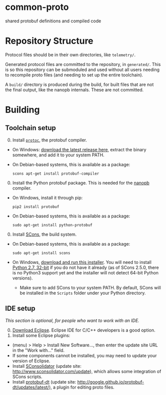 # common-proto
shared protobuf definitions and compiled code

# Repository Structure
Protocol files should be in their own directories, like `telemetry/`.

Generated protocol files are committed to the repository, in `generated/`. This is so this repository can be submoduled and used without all users needing to recompile proto files (and needing to set up the entire toolchain).

A `build/` directory is produced during the build, for built files that are not the final output, like the nanopb internals. These are not committed.

# Building

## Toolchain setup
0. Install [`protoc`](https://developers.google.com/protocol-buffers/), the protobuf compiler.
  - On Windows: [download the latest release here](https://github.com/google/protobuf/releases), extract the binary somewhere, and add it to your system PATH.
  - On Debian-based systems, this is available as a package:

    ```
    scons apt-get install protobuf-compiler
    ```

0. Install the Python protobuf package. This is needed for the [nanopb](https://github.com/nanopb/nanopb) compiler.
  - On Windows, install it through pip:

    ```
    pip2 install protobuf
    ```

  - On Debian-based systems, this is available as a package:

    ```
    sudo apt-get install python-protobuf
    ```

0. Install [SCons](http://scons.org/), the build system.
  - On Debian-based systems, this is available as a package:

    ```
    sudo apt-get install scons
    ```

  - On Windows, [download and run this installer](http://scons.org/pages/download.html). You will need to install [Python 2.7, 32-bit](https://www.python.org/downloads/) if you do not have it already (as of SCons 2.5.0, there is no Python3 support yet and the installer will not detect 64-bit Python versions).
    - Make sure to add SCons to your system PATH. By default, SCons will be installed in the `Scripts` folder under your Python directory.

## IDE setup
_This section is optional, for people who want to work with an IDE._

0. [Download Eclipse](https://www.eclipse.org/downloads/). Eclipse IDE for C/C++ developers is a good option.
0. Install some Eclipse plugins:
  - (menu) > Help > Install New Software..., then enter the update site URL in the "Work with..." field.
  - If some components cannot be installed, you may need to update your version of Eclipse.
  - Install [SConsolidator](http://www.sconsolidator.com/) (update site: <http://www.sconsolidator.com/update>), which allows some integration of SCons scripts.
  - Install [protobuf-dt](https://github.com/google/protobuf-dt) (update site: <http://google.github.io/protobuf-dt/updates/latest/>), a plugin for editing proto files.
